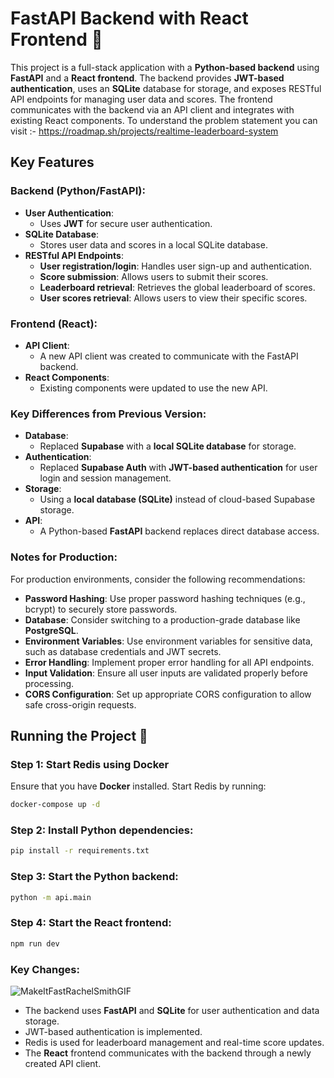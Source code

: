 # FastAPI Backend with React Frontend 🚀 

This project is a full-stack application with a **Python-based backend** using **FastAPI** and a **React frontend**. The backend provides **JWT-based authentication**, uses an **SQLite** database for storage, and exposes RESTful API endpoints for managing user data and scores. The frontend communicates with the backend via an API client and integrates with existing React components.
To understand the problem statement you can visit :- https://roadmap.sh/projects/realtime-leaderboard-system

## Key Features

### Backend (Python/FastAPI): 
 
- **User Authentication**: 
  - Uses **JWT** for secure user authentication.
- **SQLite Database**:
  - Stores user data and scores in a local SQLite database.
- **RESTful API Endpoints**:
  - **User registration/login**: Handles user sign-up and authentication.
  - **Score submission**: Allows users to submit their scores.
  - **Leaderboard retrieval**: Retrieves the global leaderboard of scores.
  - **User scores retrieval**: Allows users to view their specific scores.

### Frontend (React):

- **API Client**:
  - A new API client was created to communicate with the FastAPI backend.
- **React Components**:
  - Existing components were updated to use the new API.

### Key Differences from Previous Version:

- **Database**:
  - Replaced **Supabase** with a **local SQLite database** for storage.
- **Authentication**:
  - Replaced **Supabase Auth** with **JWT-based authentication** for user login and session management.
- **Storage**:
  - Using a **local database (SQLite)** instead of cloud-based Supabase storage.
- **API**:
  - A Python-based **FastAPI** backend replaces direct database access.

### Notes for Production:

For production environments, consider the following recommendations:
- **Password Hashing**: Use proper password hashing techniques (e.g., bcrypt) to securely store passwords.
- **Database**: Consider switching to a production-grade database like **PostgreSQL**.
- **Environment Variables**: Use environment variables for sensitive data, such as database credentials and JWT secrets.
- **Error Handling**: Implement proper error handling for all API endpoints.
- **Input Validation**: Ensure all user inputs are validated properly before processing.
- **CORS Configuration**: Set up appropriate CORS configuration to allow safe cross-origin requests.

## Running the Project 🧐

### Step 1: Start Redis using Docker

Ensure that you have **Docker** installed. Start Redis by running:

```bash
docker-compose up -d
```

### Step 2: Install Python dependencies: 

```bash
pip install -r requirements.txt
```

### Step 3: Start the Python backend:

  ```bash
python -m api.main
```

### Step 4: Start the React frontend:

```bash
npm run dev
```
   
### Key Changes:

![MakeItFastRachelSmithGIF](https://github.com/user-attachments/assets/9338068e-e1c5-4197-94b7-4694524f3ee9)




- The backend uses **FastAPI** and **SQLite** for user authentication and data storage.
- JWT-based authentication is implemented.
- Redis is used for leaderboard management and real-time score updates.
- The **React** frontend communicates with the backend through a newly created API client.


